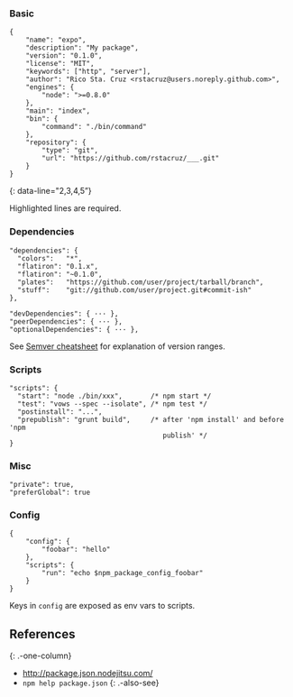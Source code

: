 ### Basic

    {
        "name": "expo",
        "description": "My package",
        "version": "0.1.0",
        "license": "MIT",
        "keywords": ["http", "server"],
        "author": "Rico Sta. Cruz <rstacruz@users.noreply.github.com>",
        "engines": {
            "node": ">=0.8.0"
        },
        "main": "index",
        "bin": {
            "command": "./bin/command"
        },
        "repository": {
            "type": "git",
            "url": "https://github.com/rstacruz/___.git"
        }
    }

{: data-line="2,3,4,5”}

Highlighted lines are required.

### Dependencies

    "dependencies": {
      "colors":   "*",
      "flatiron": "0.1.x",
      "flatiron": "~0.1.0",
      "plates":   "https://github.com/user/project/tarball/branch",
      "stuff":    "git://github.com/user/project.git#commit-ish"
    },

    "devDependencies": { ··· },
    "peerDependencies": { ··· },
    "optionalDependencies": { ··· },

See [Semver cheatsheet](./semver) for explanation of version ranges.

### Scripts

    "scripts": {
      "start": "node ./bin/xxx",       /* npm start */
      "test": "vows --spec --isolate", /* npm test */
      "postinstall": "...",
      "prepublish": "grunt build",     /* after 'npm install' and before 'npm
                                          publish' */
    }

### Misc

    "private": true,
    "preferGlobal": true

### Config

    {
        "config": {
            "foobar": "hello"
        },
        "scripts": {
            "run": "echo $npm_package_config_foobar"
        }
    }

Keys in `config` are exposed as env vars to scripts.

References
----------

{: .-one-column}

-   <a href="http://package.json.nodejitsu.com/" class="uri">http://package.json.nodejitsu.com/</a>
-   `npm help package.json` {: .-also-see}
